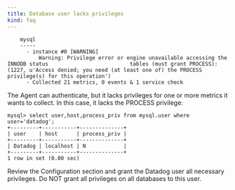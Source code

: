 ```yaml
---
title: Database user lacks privileges
kind: faq
---
```


```
    mysql
    -----
      - instance #0 [WARNING]
          Warning: Privilege error or engine unavailable accessing the INNODB status                          tables (must grant PROCESS): (1227, u'Access denied; you need (at least one of) the PROCESS privilege(s) for this operation')
      - Collected 21 metrics, 0 events & 1 service check
```

The Agent can authenticate, but it lacks privileges for one or more metrics it wants to collect. In this case, it lacks the PROCESS privilege:

```
mysql> select user,host,process_priv from mysql.user where user='datadog';
+---------+-----------+--------------+
| user    | host      | process_priv |
+---------+-----------+--------------+
| Datadog | localhost | N            |
+---------+-----------+--------------+
1 row in set (0.00 sec)
```

Review the Configuration section and grant the Datadog user all necessary privileges. Do NOT grant all privileges on all databases to this user.

